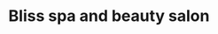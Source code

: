 ---
title: "Bliss spa and beauty salon"
url: /eastbourne/bliss-spa-and-beauty-salon/
shop: beauty
---